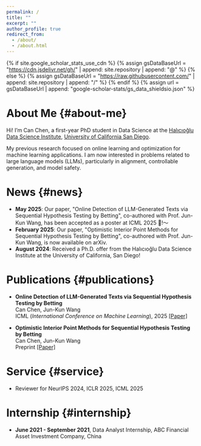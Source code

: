```yaml
---
permalink: /
title: ""
excerpt: ""
author_profile: true
redirect_from: 
  - /about/
  - /about.html
---
```


{% if site.google_scholar_stats_use_cdn %}
{% assign gsDataBaseUrl = "https://cdn.jsdelivr.net/gh/" | append: site.repository | append: "@" %}
{% else %}
{% assign gsDataBaseUrl = "https://raw.githubusercontent.com/" | append: site.repository | append: "/" %}
{% endif %}
{% assign url = gsDataBaseUrl | append: "google-scholar-stats/gs_data_shieldsio.json" %}

<span class='anchor' id='about-me'></span>

# About Me {#about-me}

Hi! I’m Can Chen, a first-year PhD student in Data Science at the [Halıcıoğlu Data Science Institute](https://datascience.ucsd.edu), [University of California San Diego](https://www.ucsd.edu/). 

My previous research focused on online learning and optimization for machine learning applications. I am now interested in problems related to large language models (LLMs), particularly in alignment, controllable generation, and model safety.

# News {#news}
- **May 2025**: Our paper, "Online Detection of LLM-Generated Texts via Sequential Hypothesis Testing by Betting", co-authored with Prof. Jun-Kun Wang, has been accepted as a poster at ICML 2025 🎉!～ 
- **February 2025**: Our paper, "Optimistic Interior Point Methods for Sequential Hypothesis Testing by Betting", co-authored with Prof. Jun-Kun Wang, is now available on arXiv. 
- **August 2024**: Received a Ph.D. offer from the Halıcıoğlu Data Science Institute at the University of California, San Diego! 
  
# Publications {#publications}

- **Online Detection of LLM-Generated Texts via Sequential Hypothesis Testing by Betting**  
  Can Chen, Jun-Kun Wang  
  ICML (*International Conference on Machine Learning*), 2025 [[Paper]](https://arxiv.org/abs/2410.22318)

- **Optimistic Interior Point Methods for Sequential Hypothesis Testing by Betting**  
  Can Chen, Jun-Kun Wang  
  Preprint [[Paper]](https://arxiv.org/abs/2502.07774)


# Service {#service}
- Reviewer for NeurIPS 2024, ICLR 2025, ICML 2025 

# Internship {#internship}
- **June 2021 - September 2021**, Data Analyst Internship, ABC Financial Asset Investment Company, China

